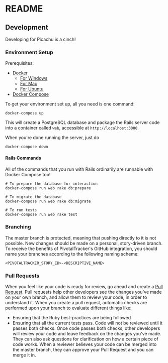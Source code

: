 # README

## Development
Developing for Picachu is a cinch!

### Environment Setup
Prerequisites:
- [Docker](https://docs.docker.com/install/)
    - [For Windows](https://docs.docker.com/docker-for-windows/install/)
    - [For Mac](https://docs.docker.com/docker-for-mac/install/)
    - [For Ubuntu](https://docs.docker.com/install/linux/docker-ce/ubuntu/)
- [Docker Compose](https://docs.docker.com/compose/install/#install-compose)

To get your environment set up, all you need is one command:
```shell script
docker-compose up
```

This will create a PostgreSQL database and package the Rails server code into a container called `web`, accessible at `http://localhost:3000`.

When you're done running the server, just do

```shell script
docker-compose down
```

#### Rails Commands
All of the commands that you run with Rails ordinarily are runnable with Docker Compose too!

```shell script
# To prepare the database for interaction
docker-compose run web rake db:prepare

# To migrate the database
docker-compose run web rake db:migrate

# To run tests
docker-compose run web rake test
```

### Branching
The master branch is protected, meaning that pushing directly to it is not possible.
New changes should be made on a personal, story-driven branch.
To receive the benefits of PivotalTracker's GitHub integration, you should name your branches according to the following naming scheme:

```
<PIVOTALTRACKER_STORY_ID>-<DESCRIPTIVE_NAME>
```

### Pull Requests
When you feel like your code is ready for review, go ahead and create a [Pull Request](https://help.github.com/en/github/collaborating-with-issues-and-pull-requests/about-pull-requests).
Pull requests help other developers see the changes you've made on your own branch, and allow them to review your code, in order to understand it.
When you create a pull request, automatic checks are performed upon your branch to evaluate different things like:
- Ensuring that the Ruby best-practices are being followed
- Ensuring that all the current tests pass.
Code will not be reviewed until it passes both checks.
Once code passes both checks, other developers will review your code and leave feedback on the changes you've made.
They can also ask questions for clarification on how a certain piece of code works.
When a reviewer believes your code can be merged into the master branch, they can approve your Pull Request and you can merge it in.
